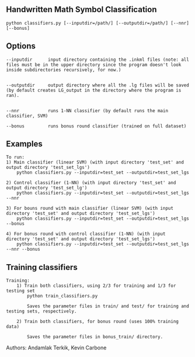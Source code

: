 ## Handwritten Math Symbol Classification

    

    python classifiers.py [--inputdir=/path/] [--outputdir=/path/] [--nnr] [--bonus]

## Options
    --inputdir      input directory containing the .inkml files (note: all files must be in the upper directory since the program doesn't look inside subdirectories recursively, for now.)

    
    --outputdir     output directory where all the .lg files will be saved (by default creates LG_output in the directory where the program is ran).


    --nnr           runs 1-NN classifier (by default runs the main classifier, SVM) 

    --bonus         runs bonus round classifier (trained on full dataset)



## Examples

    To run:
    1) Main classifier (linear SVM) (with input directory 'test_set' and output directory 'test_set_lgs')
        python classifiers.py --inputdir=test_set --outputdir=test_set_lgs

    2) Control classifier (1-NN) (with input directory 'test_set' and output directory 'test_set_lg')
        python classifiers.py --inputdir=test_set --outputdir=test_set_lgs --nnr

    3) For bouns round with main classifier (linear SVM) (with input directory 'test_set' and output directory 'test_set_lgs')
        python classifiers.py --inputdir=test_set --outputdir=test_set_lgs --bonus

    4) For bonus round with control classifier (1-NN) (with input directory 'test_set' and output directory 'test_set_lgs')
        python classifiers.py --inputdir=test_set --outputdir=test_set_lgs --nnr --bonus


## Training classifiers
    Training:
        1) Train both classifiers, using 2/3 for training and 1/3 for testing set
            python train_classifiers.py
            
            Saves the parameter files in train/ and test/ for training and testing sets, respectively.
            
        2) Train both classifiers, for bonus round (uses 100% training data)
        
            Saves the parameter files in bonus_train/ directory.
            


Authors: Andamlak Terkik, Kevin Carbone
